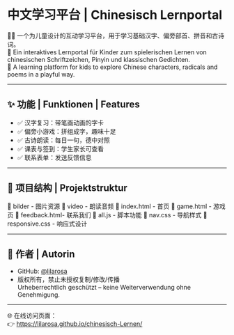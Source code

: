 # 中文学习平台 | Chinesisch Lernportal

👧🧒 一个为儿童设计的互动学习平台，用于学习基础汉字、偏旁部首、拼音和古诗词。  
🌱 Ein interaktives Lernportal für Kinder zum spielerischen Lernen von chinesischen Schriftzeichen, Pinyin und klassischen Gedichten.  
🎯 A learning platform for kids to explore Chinese characters, radicals and poems in a playful way.

---

## ✨ 功能 | Funktionen | Features

- ✅ 汉字复习：带笔画动画的字卡
- ✅ 偏旁小游戏：拼组成字，趣味十足
- ✅ 古诗朗读：每日一句，德中对照
- ✅ 课表与签到：学生家长可查看
- ✅ 联系表单：发送反馈信息

---

## 📂 项目结构 | Projektstruktur

📁 bilder       - 图片资源
📁 video        - 朗读音频
📄 index.html   - 首页
📄 game.html    - 游戏页
📄 feedback.html- 联系我们
📄 all.js       - 脚本功能
📄 nav.css      - 导航样式
📄 responsive.css - 响应式设计

---

## 📣 作者 | Autorin

- GitHub: [@lilarosa](https://github.com/lilarosa)
- 版权所有，禁止未授权复制/修改/传播  
  Urheberrechtlich geschützt – keine Weiterverwendung ohne Genehmigung.

---

🌐 在线访问页面：  
👉 https://lilarosa.github.io/chinesisch-Lernen/


